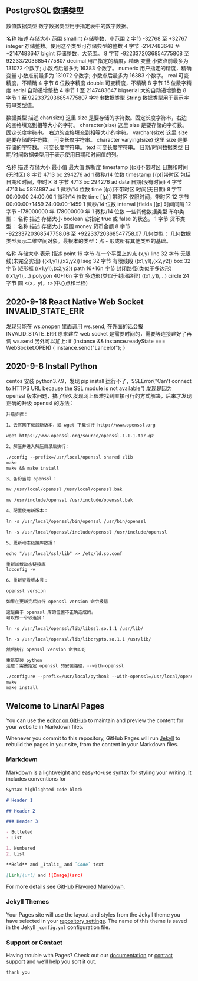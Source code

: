 ## PostgreSQL 数据类型

数值数据类型
数字数据类型用于指定表中的数字数据。

名称 描述 存储大小 范围
smallint 存储整数，小范围 2 字节 -32768 至 +32767
integer 存储整数。使用这个类型可存储典型的整数 4 字节 -2147483648 至 +2147483647
bigint 存储整数，大范围。 8 字节 -9223372036854775808 至 9223372036854775807
decimal 用户指定的精度，精确 变量 小数点前最多为 131072 个数字; 小数点后最多为 16383 个数字。
numeric 用户指定的精度，精确 变量 小数点前最多为 131072 个数字; 小数点后最多为 16383 个数字。
real 可变精度，不精确 4 字节 6 位数字精度
double 可变精度，不精确 8 字节 15 位数字精度
serial 自动递增整数 4 字节 1 至 2147483647
bigserial 大的自动递增整数 8 字节 1 至 9223372036854775807
字符串数据类型
String 数据类型用于表示字符串类型值。

数据类型 描述
char(size) 这里 size 是要存储的字符数。固定长度字符串，右边的空格填充到相等大小的字符。
character(size) 这里 size 是要存储的字符数。 固定长度字符串。 右边的空格填充到相等大小的字符。
varchar(size) 这里 size 是要存储的字符数。 可变长度字符串。
character varying(size) 这里 size 是要存储的字符数。 可变长度字符串。
text 可变长度字符串。
日期/时间数据类型
日期/时间数据类型用于表示使用日期和时间值的列。

名称 描述 存储大小 最小值 最大值 解析度
timestamp [(p)]不带时区 日期和时间(无时区) 8 字节 4713 bc 294276 ad 1 微秒/14 位数
timestamp [(p)]带时区 包括日期和时间，带时区 8 字节 4713 bc 294276 ad
date 日期(没有时间) 4 字节 4713 bc 5874897 ad 1 微秒/14 位数
time [(p)]不带时区 时间(无日期) 8 字节 00:00:00 24:00:00 1 微秒/14 位数
time [(p)] 带时区 仅限时间，带时区 12 字节 00:00:00+1459 24:00:00-1459 1 微秒/14 位数
interval [fields ][p] 时间间隔 12 字节 -178000000 年 178000000 年 1 微秒/14 位数
一些其他数据类型
布尔类型：
名称 描述 存储大小
boolean 它指定 true 或 false 的状态。 1 字节
货币类型：
名称 描述 存储大小 范围
money 货币金额 8 字节 -92233720368547758.08 至 +92233720368547758.07
几何类型：
几何数据类型表示二维空间对象。最根本的类型：点 - 形成所有其他类型的基础。

名称 存储大小 表示 描述
point 16 字节 在一个平面上的点 (x,y)
line 32 字节 无限线(未完全实现) ((x1,y1),(x2,y2))
lseg 32 字节 有限线段 ((x1,y1),(x2,y2))
box 32 字节 矩形框 ((x1,y1),(x2,y2))
path 16+16n 字节 封闭路径(类似于多边形) ((x1,y1),…)
polygon 40+16n 字节 多边形(类似于封闭路径) ((x1,y1),…)
circle 24 字节 圆 <(x，y)，r>(中心点和半径)

## 2020-9-18 React Native Web Socket INVALID_STATE_ERR

发现只能在 ws.onopen 里面调用 ws.send, 在外面的话会报 INVALID_STATE_ERR
原来建立 web socket 是需要时间的，需要等连接建好了再调 ws.send
另外可以加上:
if (instance && instance.readyState === WebSocket.OPEN) {
instance.send("Lancelot");
}

## 2020-9-8 Install Python

centos 安装 python3.7.9，发现 pip install 运行不了，SSLError("Can't connect to HTTPS URL because the SSL module is not available")
发现是因为 openssl 版本问题，搞了很久发现网上很难找到直接可行的方式解决，后来才发现正确的升级 openssl 的方法：

```markdown
升级步骤：

1、去官网下载最新版本，或 wget 下载也行 http://www.openssl.org

wget https://www.openssl.org/source/openssl-1.1.1.tar.gz

2、解压并进入解压目录后执行：

./config --prefix=/usr/local/openssl shared zlib
make
make && make install

3、备份当前 openssl：

mv /usr/local/openssl /usr/local/openssl.bak

mv /usr/include/openssl /usr/include/openssl.bak

4、配置使用新版本：

ln -s /usr/local/openssl/bin/openssl /usr/bin/openssl

ln -s /usr/local/openssl/include/openssl /usr/include/openssl

5、更新动态链接库数据：

echo "/usr/local/ssl/lib" >> /etc/ld.so.conf

重新加载动态链接库
ldconfig -v

6、重新查看版本号：

openssl version

如果在更新完后执行 openssl version 命令报错

这是由于 openssl 库的位置不正确造成的。
可以做一个软连接：

ln -s /usr/local/openssl/lib/libssl.so.1.1 /usr/lib/

ln -s /usr/local/openssl/lib/libcrypto.so.1.1 /usr/lib/

然后执行 openssl version 命令即可

重新安装 python
注意：需要指定 openssl 的安装路径，--with-openssl

./configure --prefix=/usr/local/python3 --with-openssl=/usr/local/openssl
make
make install
```

## Welcome to LinarAI Pages

You can use the [editor on GitHub](https://github.com/LinarAI/LinarAI.github.io/edit/master/index.md) to maintain and preview the content for your website in Markdown files.

Whenever you commit to this repository, GitHub Pages will run [Jekyll](https://jekyllrb.com/) to rebuild the pages in your site, from the content in your Markdown files.

### Markdown

Markdown is a lightweight and easy-to-use syntax for styling your writing. It includes conventions for

```markdown
Syntax highlighted code block

# Header 1

## Header 2

### Header 3

- Bulleted
- List

1. Numbered
2. List

**Bold** and _Italic_ and `Code` text

[Link](url) and ![Image](src)
```

For more details see [GitHub Flavored Markdown](https://guides.github.com/features/mastering-markdown/).

### Jekyll Themes

Your Pages site will use the layout and styles from the Jekyll theme you have selected in your [repository settings](https://github.com/LinarAI/LinarAI.github.io/settings). The name of this theme is saved in the Jekyll `_config.yml` configuration file.

### Support or Contact

Having trouble with Pages? Check out our [documentation](https://help.github.com/categories/github-pages-basics/) or [contact support](https://github.com/contact) and we’ll help you sort it out.

```
thank you

```
